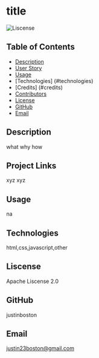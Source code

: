# title 

  
  ![Liscense](https://img.shields.io/github/license/justinboston/hw9-readme-generator)
    

  ## Table of Contents 
  * [Description](#description)
  * [User Story](#userStory)
  * [Usage](#usage)
  * [Technologies] (#technologies)
  * [Credits] (#credits)
  * [Contributors](#contributors)
  * [License](#license)
  * [GitHub](#githubUsername)
  * [Email](#email)

  ## Description
  what why how

  ## Project Links
  xyz xyz

  ## Usage
  na

  ## Technologies
  html,css,javascript,other

  ## Liscense
  Apache Liscense 2.0

  ## GitHub
  justinboston

  ## Email
  justin23boston@gmail.com

  